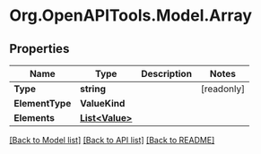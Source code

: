# Org.OpenAPITools.Model.Array

## Properties

| Name            | Type                              | Description | Notes      |
| --------------- | --------------------------------- | ----------- | ---------- |
| **Type**        | **string**                        |             | [readonly] |
| **ElementType** | **ValueKind**                     |             |
| **Elements**    | [**List&lt;Value&gt;**](Value.md) |             |

[[Back to Model list]](../README.md#documentation-for-models)
[[Back to API list]](../README.md#documentation-for-api-endpoints)
[[Back to README]](../README.md)
